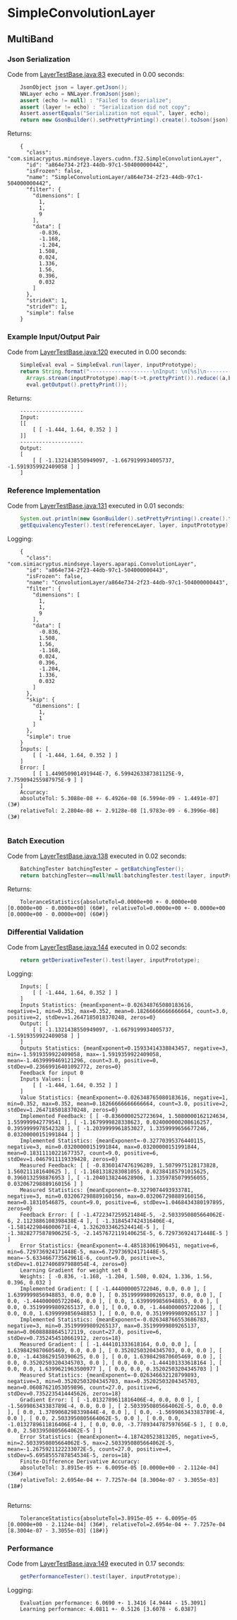 # SimpleConvolutionLayer
## MultiBand
### Json Serialization
Code from [LayerTestBase.java:83](../../../../../../../../../src/test/java/com/simiacryptus/mindseye/layers/LayerTestBase.java#L83) executed in 0.00 seconds: 
```java
    JsonObject json = layer.getJson();
    NNLayer echo = NNLayer.fromJson(json);
    assert (echo != null) : "Failed to deserialize";
    assert (layer != echo) : "Serialization did not copy";
    Assert.assertEquals("Serialization not equal", layer, echo);
    return new GsonBuilder().setPrettyPrinting().create().toJson(json);
```

Returns: 

```
    {
      "class": "com.simiacryptus.mindseye.layers.cudnn.f32.SimpleConvolutionLayer",
      "id": "a864e734-2f23-44db-97c1-504000000442",
      "isFrozen": false,
      "name": "SimpleConvolutionLayer/a864e734-2f23-44db-97c1-504000000442",
      "filter": {
        "dimensions": [
          1,
          1,
          9
        ],
        "data": [
          -0.836,
          -1.168,
          -1.204,
          1.508,
          0.024,
          1.336,
          1.56,
          0.396,
          0.032
        ]
      },
      "strideX": 1,
      "strideY": 1,
      "simple": false
    }
```



### Example Input/Output Pair
Code from [LayerTestBase.java:120](../../../../../../../../../src/test/java/com/simiacryptus/mindseye/layers/LayerTestBase.java#L120) executed in 0.00 seconds: 
```java
    SimpleEval eval = SimpleEval.run(layer, inputPrototype);
    return String.format("--------------------\nInput: \n[%s]\n--------------------\nOutput: \n%s",
      Arrays.stream(inputPrototype).map(t->t.prettyPrint()).reduce((a,b)->a+",\n"+b).get(),
      eval.getOutput().prettyPrint());
```

Returns: 

```
    --------------------
    Input: 
    [[
    	[ [ -1.444, 1.64, 0.352 ] ]
    ]]
    --------------------
    Output: 
    [
    	[ [ -1.1321438550949097, -1.6679199934005737, -1.5919359922409058 ] ]
    ]
```



### Reference Implementation
Code from [LayerTestBase.java:131](../../../../../../../../../src/test/java/com/simiacryptus/mindseye/layers/LayerTestBase.java#L131) executed in 0.01 seconds: 
```java
    System.out.println(new GsonBuilder().setPrettyPrinting().create().toJson(referenceLayer.getJson()));
    getEquivalencyTester().test(referenceLayer, layer, inputPrototype);
```
Logging: 
```
    {
      "class": "com.simiacryptus.mindseye.layers.aparapi.ConvolutionLayer",
      "id": "a864e734-2f23-44db-97c1-504000000443",
      "isFrozen": false,
      "name": "ConvolutionLayer/a864e734-2f23-44db-97c1-504000000443",
      "filter": {
        "dimensions": [
          1,
          1,
          9
        ],
        "data": [
          -0.836,
          1.508,
          1.56,
          -1.168,
          0.024,
          0.396,
          -1.204,
          1.336,
          0.032
        ]
      },
      "skip": {
        "dimensions": [
          1,
          1
        ]
      },
      "simple": true
    }
    Inputs: [
    	[ [ -1.444, 1.64, 0.352 ] ]
    ]
    Error: [
    	[ [ 1.449050901491944E-7, 6.5994263387381125E-9, 7.759094255987975E-9 ] ]
    ]
    Accuracy:
    absoluteTol: 5.3088e-08 +- 6.4926e-08 [6.5994e-09 - 1.4491e-07] (3#)
    relativeTol: 2.2804e-08 +- 2.9128e-08 [1.9783e-09 - 6.3996e-08] (3#)
    
```

### Batch Execution
Code from [LayerTestBase.java:138](../../../../../../../../../src/test/java/com/simiacryptus/mindseye/layers/LayerTestBase.java#L138) executed in 0.02 seconds: 
```java
    BatchingTester batchingTester = getBatchingTester();
    return batchingTester==null?null:batchingTester.test(layer, inputPrototype);
```

Returns: 

```
    ToleranceStatistics{absoluteTol=0.0000e+00 +- 0.0000e+00 [0.0000e+00 - 0.0000e+00] (60#), relativeTol=0.0000e+00 +- 0.0000e+00 [0.0000e+00 - 0.0000e+00] (60#)}
```



### Differential Validation
Code from [LayerTestBase.java:144](../../../../../../../../../src/test/java/com/simiacryptus/mindseye/layers/LayerTestBase.java#L144) executed in 0.02 seconds: 
```java
    return getDerivativeTester().test(layer, inputPrototype);
```
Logging: 
```
    Inputs: [
    	[ [ -1.444, 1.64, 0.352 ] ]
    ]
    Inputs Statistics: {meanExponent=-0.026348765080183616, negative=1, min=0.352, max=0.352, mean=0.18266666666666664, count=3.0, positive=2, stdDev=1.2647185018370248, zeros=0}
    Output: [
    	[ [ -1.1321438550949097, -1.6679199934005737, -1.5919359922409058 ] ]
    ]
    Outputs Statistics: {meanExponent=0.15933414338843457, negative=3, min=-1.5919359922409058, max=-1.5919359922409058, mean=-1.4639999469121296, count=3.0, positive=0, stdDev=0.23669916401092772, zeros=0}
    Feedback for input 0
    Inputs Values: [
    	[ [ -1.444, 1.64, 0.352 ] ]
    ]
    Value Statistics: {meanExponent=-0.026348765080183616, negative=1, min=0.352, max=0.352, mean=0.18266666666666664, count=3.0, positive=2, stdDev=1.2647185018370248, zeros=0}
    Implemented Feedback: [ [ -0.8360000252723694, 1.5080000162124634, 1.559999942779541 ], [ -1.1679999828338623, 0.024000000208616257, 0.3959999978542328 ], [ -1.2039999961853027, 1.3359999656677246, 0.03200000151991844 ] ]
    Implemented Statistics: {meanExponent=-0.32770395376440115, negative=3, min=0.03200000151991844, max=0.03200000151991844, mean=0.18311110221677357, count=9.0, positive=6, stdDev=1.0467911119339428, zeros=0}
    Measured Feedback: [ [ -0.8360147476196289, 1.5079975128173828, 1.560211181640625 ], [ -1.1681318283081055, 0.02384185791015625, 0.3960132598876953 ], [ -1.2040138244628906, 1.3359785079956055, 0.032067298889160156 ] ]
    Measured Statistics: {meanExponent=-0.3279074493933781, negative=3, min=0.032067298889160156, max=0.032067298889160156, mean=0.18310546875, count=9.0, positive=6, stdDev=1.0468434380197895, zeros=0}
    Feedback Error: [ [ -1.4722347259521484E-5, -2.5033950805664062E-6, 2.1123886108398438E-4 ], [ -1.3184547424316406E-4, -1.5814229846000671E-4, 1.3262033462524414E-5 ], [ -1.3828277587890625E-5, -2.1457672119140625E-5, 6.729736924171448E-5 ] ]
    Error Statistics: {meanExponent=-4.485183061906451, negative=6, min=6.729736924171448E-5, max=6.729736924171448E-5, mean=-5.633466773562961E-6, count=9.0, positive=3, stdDev=1.0127406897988054E-4, zeros=0}
    Learning Gradient for weight set 0
    Weights: [ -0.836, -1.168, -1.204, 1.508, 0.024, 1.336, 1.56, 0.396, 0.032 ]
    Implemented Gradient: [ [ -1.444000005722046, 0.0, 0.0 ], [ 1.6399999856948853, 0.0, 0.0 ], [ 0.35199999809265137, 0.0, 0.0 ], [ 0.0, -1.444000005722046, 0.0 ], [ 0.0, 1.6399999856948853, 0.0 ], [ 0.0, 0.35199999809265137, 0.0 ], [ 0.0, 0.0, -1.444000005722046 ], [ 0.0, 0.0, 1.6399999856948853 ], [ 0.0, 0.0, 0.35199999809265137 ] ]
    Implemented Statistics: {meanExponent=-0.026348766553686783, negative=3, min=0.35199999809265137, max=0.35199999809265137, mean=0.06088888645172119, count=27.0, positive=6, stdDev=0.7352454510661912, zeros=18}
    Measured Gradient: [ [ -1.444101333618164, 0.0, 0.0 ], [ 1.6398429870605469, 0.0, 0.0 ], [ 0.35202503204345703, 0.0, 0.0 ], [ 0.0, -1.4438629150390625, 0.0 ], [ 0.0, 1.6398429870605469, 0.0 ], [ 0.0, 0.35202503204345703, 0.0 ], [ 0.0, 0.0, -1.444101333618164 ], [ 0.0, 0.0, 1.6399621963500977 ], [ 0.0, 0.0, 0.35202503204345703 ] ]
    Measured Statistics: {meanExponent=-0.026346632128799893, negative=3, min=0.35202503204345703, max=0.35202503204345703, mean=0.06087621053059896, count=27.0, positive=6, stdDev=0.7352235414445626, zeros=18}
    Gradient Error: [ [ -1.0132789611816406E-4, 0.0, 0.0 ], [ -1.569986343383789E-4, 0.0, 0.0 ], [ 2.5033950805664062E-5, 0.0, 0.0 ], [ 0.0, 1.3709068298339844E-4, 0.0 ], [ 0.0, -1.569986343383789E-4, 0.0 ], [ 0.0, 2.5033950805664062E-5, 0.0 ], [ 0.0, 0.0, -1.0132789611816406E-4 ], [ 0.0, 0.0, -3.7789344787597656E-5 ], [ 0.0, 0.0, 2.5033950805664062E-5 ] ]
    Error Statistics: {meanExponent=-4.187420523813205, negative=5, min=2.5033950805664062E-5, max=2.5033950805664062E-5, mean=-1.2675921122233072E-5, count=27.0, positive=4, stdDev=5.6958555787854534E-5, zeros=18}
    Finite-Difference Derivative Accuracy:
    absoluteTol: 3.8915e-05 +- 6.0095e-05 [0.0000e+00 - 2.1124e-04] (36#)
    relativeTol: 2.6954e-04 +- 7.7257e-04 [8.3004e-07 - 3.3055e-03] (18#)
    
```

Returns: 

```
    ToleranceStatistics{absoluteTol=3.8915e-05 +- 6.0095e-05 [0.0000e+00 - 2.1124e-04] (36#), relativeTol=2.6954e-04 +- 7.7257e-04 [8.3004e-07 - 3.3055e-03] (18#)}
```



### Performance
Code from [LayerTestBase.java:149](../../../../../../../../../src/test/java/com/simiacryptus/mindseye/layers/LayerTestBase.java#L149) executed in 0.17 seconds: 
```java
    getPerformanceTester().test(layer, inputPrototype);
```
Logging: 
```
    Evaluation performance: 6.0690 +- 1.3416 [4.9444 - 15.3091]
    Learning performance: 4.0811 +- 0.5126 [3.6078 - 6.0387]
    
```

